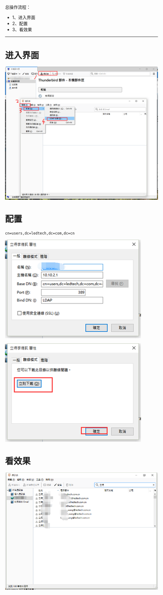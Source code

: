 总操作流程：
- 1、进入界面
- 2、配置
- 3、看效果

***

# 进入界面

![](image/2-1.png)

# 配置

`cn=users,dc=ledtech,dc=com,dc=cn`

![](image/2-2.png)

![](image/2-3.png)

# 看效果

![](image/2-4.png)
